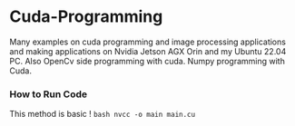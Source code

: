 # Cuda-Programming
Many examples on cuda programming and image processing applications and making applications on Nvidia Jetson AGX Orin and my Ubuntu 22.04 PC. Also OpenCv side programming with cuda. Numpy programming with Cuda.


### How to Run Code 
This method is basic !
    ```bash
    nvcc -o main main.cu
    ```